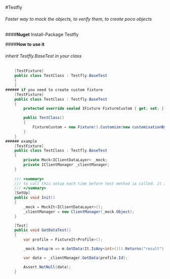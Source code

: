 #Testfly
###### Faster way to mock the objects, to verify them, to create poco objects

####**Nuget**
      Install-Package Testfly
      
####**How to use it**
###### inherit Testfly.BaseTest in your class
```C#
    [TestFixture]
    public class TestClass : Testfly.BaseTest
    {
    }
###### if you need to create custom fixture
    [TestFixture]
    public class TestClass : Testfly.BaseTest
    {
        protected override sealed IFixture FixtureCustom { get; set; }

        public TestClass()
        {
            FixtureCustom = new Fixture().Customize(new customisationByUser());
        }
    }    
###### example
    [TestFixture]
    public class TestClass : Testfly.BaseTest
    {
        private Mock<IClientDataLayer> _mock;
        private IClientManager _clientManager;
    }
    
    /// <summary>
    /// to call this setup each time before test method is called. it is called after base class's "Setup" method is called.
    /// </summary>
    [SetUp]
    public void Init()
    {
        _mock = MockIt<IClientDataLayer>();
        _clientManager = new ClientManager(_mock.Object);
    }

    [Test]
    public void GetDataTest()
    {
        var profile = FixtureIt<Profile>();

        _mock.Setup(m => m.GetData(It.IsAny<int>())).Returns("result");

        var data = _clientManager.GetData(profile.Id);

        Assert.NotNull(data);
    }
```
